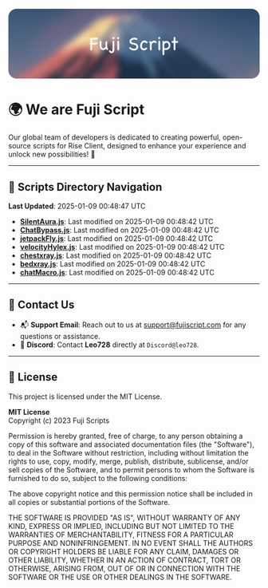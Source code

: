 ![Banner](.github/b.webp)

# 🌍 **We are Fuji Script**

Our global team of developers is dedicated to creating powerful, open-source scripts for Rise Client, designed to enhance your experience and unlock new possibilities! 🌟

---
<!-- SCRIPTS_NAVIGATION_START -->
## 📂 **Scripts Directory Navigation**

**Last Updated**: 2025-01-09 00:48:47 UTC

- **[SilentAura.js](scripts/SilentAura.js)**: Last modified on 2025-01-09 00:48:42 UTC
- **[ChatBypass.js](scripts/ChatBypass.js)**: Last modified on 2025-01-09 00:48:42 UTC
- **[jetpackFly.js](scripts/jetpackFly.js)**: Last modified on 2025-01-09 00:48:42 UTC
- **[velocityHylex.js](scripts/velocityHylex.js)**: Last modified on 2025-01-09 00:48:42 UTC
- **[chestxray.js](scripts/chestxray.js)**: Last modified on 2025-01-09 00:48:42 UTC
- **[bedxray.js](scripts/bedxray.js)**: Last modified on 2025-01-09 00:48:42 UTC
- **[chatMacro.js](scripts/chatMacro.js)**: Last modified on 2025-01-09 00:48:42 UTC

<!-- SCRIPTS_NAVIGATION_END -->

---

## 💬 **Contact Us**  
- 📬 **Support Email**: Reach out to us at [support@fujiscript.com](mailto:support@fujiscript.com) for any questions or assistance.  
- 💬 **Discord**: Contact **Leo728** directly at `Discord@leo728`.

---

## 📜 **License**

This project is licensed under the MIT License.  

**MIT License**  
Copyright (c) 2023 Fuji Scripts  

Permission is hereby granted, free of charge, to any person obtaining a copy of this software and associated documentation files (the "Software"), to deal in the Software without restriction, including without limitation the rights to use, copy, modify, merge, publish, distribute, sublicense, and/or sell copies of the Software, and to permit persons to whom the Software is furnished to do so, subject to the following conditions:  

The above copyright notice and this permission notice shall be included in all copies or substantial portions of the Software.  

THE SOFTWARE IS PROVIDED "AS IS", WITHOUT WARRANTY OF ANY KIND, EXPRESS OR IMPLIED, INCLUDING BUT NOT LIMITED TO THE WARRANTIES OF MERCHANTABILITY, FITNESS FOR A PARTICULAR PURPOSE AND NONINFRINGEMENT. IN NO EVENT SHALL THE AUTHORS OR COPYRIGHT HOLDERS BE LIABLE FOR ANY CLAIM, DAMAGES OR OTHER LIABILITY, WHETHER IN AN ACTION OF CONTRACT, TORT OR OTHERWISE, ARISING FROM, OUT OF OR IN CONNECTION WITH THE SOFTWARE OR THE USE OR OTHER DEALINGS IN THE SOFTWARE.  
